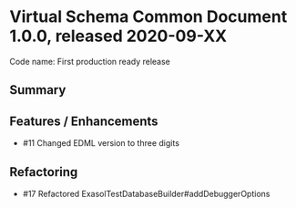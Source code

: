 # Virtual Schema Common Document 1.0.0, released 2020-09-XX

Code name: First production ready release

## Summary


## Features / Enhancements

* #11 Changed EDML version to three digits

## Refactoring

* #17 Refactored ExasolTestDatabaseBuilder#addDebuggerOptions
